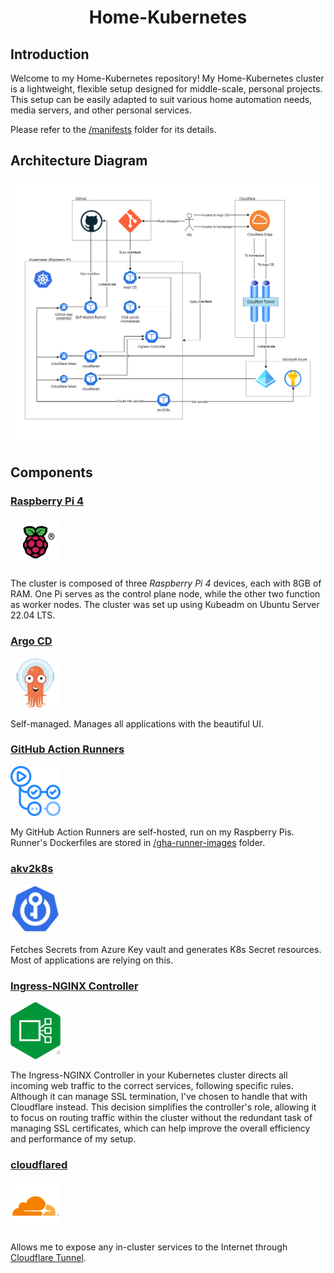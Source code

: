 <h1 align="center">Home-Kubernetes</h1>

## Introduction

Welcome to my Home-Kubernetes repository! My Home-Kubernetes cluster is a lightweight, flexible setup designed for middle-scale, personal projects. This setup can be easily adapted to suit various home automation needs, media servers, and other personal services.

Please refer to the [/manifests](/manifests) folder for its details.

## Architecture Diagram

![](./_assets/home-kubernetes-diagram.drawio.png)

## Components

### [Raspberry Pi 4](https://www.raspberrypi.com/products/raspberry-pi-4-model-b/)

<img width="80px" src="./_assets/COLOUR-Raspberry-Pi-Symbol-Registered-300x300.png">

The cluster is composed of three *Raspberry Pi 4* devices, each with 8GB of RAM. One Pi serves as the control plane node, while the other two function as worker nodes. The cluster was set up using Kubeadm on Ubuntu Server 22.04 LTS.

### [Argo CD](https://argo-cd.readthedocs.io/en/stable/)

<img width="80px" src="./_assets/Argo-CD.svg">

Self-managed. Manages all applications with the beautiful UI.

### [GitHub Action Runners](https://docs.github.com/en/actions/hosting-your-own-runners/managing-self-hosted-runners/about-self-hosted-runners)

<img width="80px" src="./_assets/github-action-runner.png">

My GitHub Action Runners are self-hosted, run on my Raspberry Pis.
Runner's Dockerfiles are stored in [/gha-runner-images](./gha-runner-images/) folder.

### [akv2k8s](https://akv2k8s.io/)

<img width="80px" src="./_assets/akv2k8s-b749ec5f4bfd805a88626e0fd2b9ba82.png">


Fetches Secrets from Azure Key vault and generates K8s Secret resources. Most of applications are relying on this.

### [Ingress-NGINX Controller](https://github.com/kubernetes/ingress-nginx)

<img width="80px" src="./_assets/nginx-ingress-controller.png">


The Ingress-NGINX Controller in your Kubernetes cluster directs all incoming web traffic to the correct services, following specific rules. Although it can manage SSL termination, I've chosen to handle that with Cloudflare instead. This decision simplifies the controller's role, allowing it to focus on routing traffic within the cluster without the redundant task of managing SSL certificates, which can help improve the overall efficiency and performance of my setup.

### [cloudflared](https://developers.cloudflare.com/cloudflare-one/connections/connect-networks/get-started/)

<img width="80px" src="./_assets/cloudflared.png">

Allows me to expose any in-cluster services to the Internet through [Cloudflare Tunnel](https://www.cloudflare.com/products/tunnel/).
